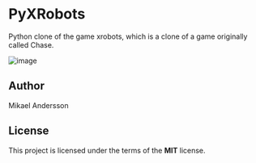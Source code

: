 # PyXRobots

Python clone of the game xrobots, which is a clone of a game originally called Chase.

![image](https://user-images.githubusercontent.com/30025913/62242110-c3290a80-b3da-11e9-936e-0ec75322f919.png)

## Author

Mikael Andersson

## License

This project is licensed under the terms of the **MIT** license.
